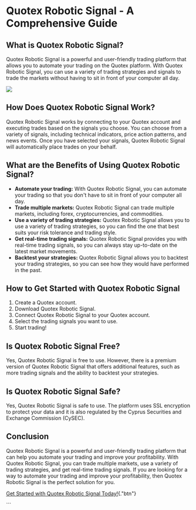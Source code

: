 # Quotex Robotic Signal - A Comprehensive Guide

## What is Quotex Robotic Signal?

Quotex Robotic Signal is a powerful and user-friendly trading platform
that allows you to automate your trading on the Quotex platform. With
Quotex Robotic Signal, you can use a variety of trading strategies and
signals to trade the markets without having to sit in front of your
computer all day.

[![](https://static.quotex.io/files/4_en/300_250.jpg)](https://traff.sbs/brokerqxlid)

## How Does Quotex Robotic Signal Work?

Quotex Robotic Signal works by connecting to your Quotex account and
executing trades based on the signals you choose. You can choose from a
variety of signals, including technical indicators, price action
patterns, and news events. Once you have selected your signals, Quotex
Robotic Signal will automatically place trades on your behalf.

## What are the Benefits of Using Quotex Robotic Signal?

-   **Automate your trading:** With Quotex Robotic Signal, you can
    automate your trading so that you don\'t have to sit in front of
    your computer all day.
-   **Trade multiple markets:** Quotex Robotic Signal can trade multiple
    markets, including forex, cryptocurrencies, and commodities.
-   **Use a variety of trading strategies:** Quotex Robotic Signal
    allows you to use a variety of trading strategies, so you can find
    the one that best suits your risk tolerance and trading style.
-   **Get real-time trading signals:** Quotex Robotic Signal provides
    you with real-time trading signals, so you can always stay
    up-to-date on the latest market movements.
-   **Backtest your strategies:** Quotex Robotic Signal allows you to
    backtest your trading strategies, so you can see how they would have
    performed in the past.

## How to Get Started with Quotex Robotic Signal

1.  Create a Quotex account.
2.  Download Quotex Robotic Signal.
3.  Connect Quotex Robotic Signal to your Quotex account.
4.  Select the trading signals you want to use.
5.  Start trading!

## Is Quotex Robotic Signal Free?

Yes, Quotex Robotic Signal is free to use. However, there is a premium
version of Quotex Robotic Signal that offers additional features, such
as more trading signals and the ability to backtest your strategies.

## Is Quotex Robotic Signal Safe?

Yes, Quotex Robotic Signal is safe to use. The platform uses SSL
encryption to protect your data and it is also regulated by the Cyprus
Securities and Exchange Commission (CySEC).

## Conclusion

Quotex Robotic Signal is a powerful and user-friendly trading platform
that can help you automate your trading and improve your profitability.
With Quotex Robotic Signal, you can trade multiple markets, use a
variety of trading strategies, and get real-time trading signals. If you
are looking for a way to automate your trading and improve your
profitability, then Quotex Robotic Signal is the perfect solution for
you.

[Get Started with Quotex Robotic Signal
Today!](\%22https://traff.sbs/brokerqxlid\%22){."btn"}

\`\`\`

